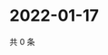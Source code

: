 # 2022-01-17

共 0 条

<!-- BEGIN WEIBO -->
<!-- 最后更新时间 Mon Jan 17 2022 05:12:54 GMT+0800 (China Standard Time) -->

<!-- END WEIBO -->
